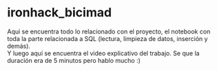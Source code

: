 # ironhack_bicimad
Aqui se encuentra todo lo relacionado con el proyecto, el notebook con toda la parte relacionada a SQL (lectura, limpieza de datos, inserción y demás).  
Y luego aquí se encuentra el video explicativo del trabajo. Se que la duración era de 5 minutos pero hablo mucho :)
